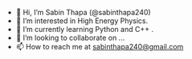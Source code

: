 - 👋 Hi, I’m Sabin Thapa (@sabinthapa240)
- 👀 I’m interested in High Energy Physics.
- 🌱 I’m currently learning Python and C++ .
- 💞️ I’m looking to collaborate on ...
- 📫 How to reach me at sabinthapa240@gmail.com

<!---
sabinthapa240/sabinthapa240 is a ✨ special ✨ repository because its `README.md` (this file) appears on your GitHub profile.
You can click the Preview link to take a look at your changes.
--->
